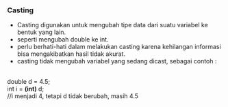 ### Casting

- Casting digunakan untuk mengubah tipe data dari suatu variabel ke bentuk yang lain.
- seperti mengubah double ke int.
- perlu berhati-hati dalam melakukan casting karena kehilangan informasi bisa mengakibatkan hasil tidak akurat.
- casting tidak mengubah variabel yang sedang dicast, sebagai contoh :
<br>
double d = 4.5;
<br>
int i = <b>(int)</b> d; 
<br>
//i menjadi 4, tetapi d tidak berubah, masih 4.5

